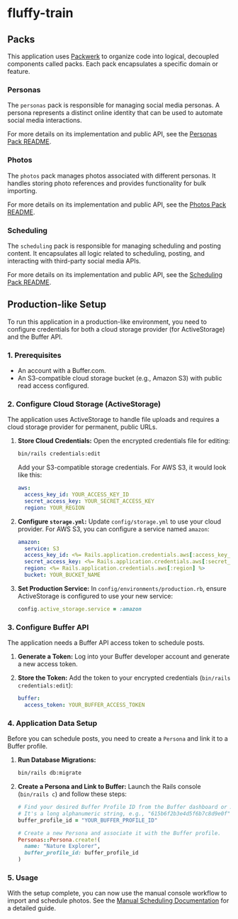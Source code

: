 # fluffy-train

## Packs

This application uses [Packwerk](https://github.com/Shopify/packwerk) to organize code into logical, decoupled components called packs. Each pack encapsulates a specific domain or feature.

### Personas

The `personas` pack is responsible for managing social media personas. A persona represents a distinct online identity that can be used to automate social media interactions.

For more details on its implementation and public API, see the [Personas Pack README](./packs/personas/README.md).

### Photos

The `photos` pack manages photos associated with different personas. It handles storing photo references and provides functionality for bulk importing.

For more details on its implementation and public API, see the [Photos Pack README](./packs/photos/README.md).

### Scheduling

The `scheduling` pack is responsible for managing scheduling and posting content. It encapsulates all logic related to scheduling, posting, and interacting with third-party social media APIs.

For more details on its implementation and public API, see the [Scheduling Pack README](./packs/scheduling/README.md).

## Production-like Setup

To run this application in a production-like environment, you need to configure credentials for both a cloud storage provider (for ActiveStorage) and the Buffer API.

### 1. Prerequisites

*   An account with a Buffer.com.
*   An S3-compatible cloud storage bucket (e.g., Amazon S3) with public read access configured.

### 2. Configure Cloud Storage (ActiveStorage)

The application uses ActiveStorage to handle file uploads and requires a cloud storage provider for permanent, public URLs.

1.  **Store Cloud Credentials:**
    Open the encrypted credentials file for editing:
    ```bash
    bin/rails credentials:edit
    ```
    Add your S3-compatible storage credentials. For AWS S3, it would look like this:
    ```yml
    aws:
      access_key_id: YOUR_ACCESS_KEY_ID
      secret_access_key: YOUR_SECRET_ACCESS_KEY
      region: YOUR_REGION
    ```

2.  **Configure `storage.yml`:**
    Update `config/storage.yml` to use your cloud provider. For AWS S3, you can configure a service named `amazon`:
    ```yml
    amazon:
      service: S3
      access_key_id: <%= Rails.application.credentials.aws[:access_key_id] %>
      secret_access_key: <%= Rails.application.credentials.aws[:secret_access_key] %>
      region: <%= Rails.application.credentials.aws[:region] %>
      bucket: YOUR_BUCKET_NAME
    ```

3.  **Set Production Service:**
    In `config/environments/production.rb`, ensure ActiveStorage is configured to use your new service:
    ```ruby
    config.active_storage.service = :amazon
    ```

### 3. Configure Buffer API

The application needs a Buffer API access token to schedule posts.

1.  **Generate a Token:**
    Log into your Buffer developer account and generate a new access token.

2.  **Store the Token:**
    Add the token to your encrypted credentials (`bin/rails credentials:edit`):
    ```yml
    buffer:
      access_token: YOUR_BUFFER_ACCESS_TOKEN
    ```

### 4. Application Data Setup

Before you can schedule posts, you need to create a `Persona` and link it to a Buffer profile.

1.  **Run Database Migrations:**
    ```bash
    bin/rails db:migrate
    ```

2.  **Create a Persona and Link to Buffer:**
    Launch the Rails console (`bin/rails c`) and follow these steps:
    ```ruby
    # Find your desired Buffer Profile ID from the Buffer dashboard or API.
    # It's a long alphanumeric string, e.g., "615b6f2b3e4d5f6b7c8d9e0f".
    buffer_profile_id = "YOUR_BUFFER_PROFILE_ID"

    # Create a new Persona and associate it with the Buffer profile.
    Personas::Persona.create!(
      name: "Nature Explorer", 
      buffer_profile_id: buffer_profile_id
    )
    ```

### 5. Usage

With the setup complete, you can now use the manual console workflow to import and schedule photos. See the [Manual Scheduling Documentation](./docs/01-manual-scheduling.md#43-manual-console-workflow) for a detailed guide.
